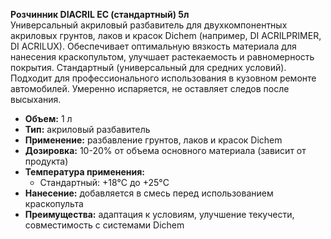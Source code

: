 **Розчинник DIACRIL EC (стандартный) 5л**  
Универсальный акриловый разбавитель для двухкомпонентных акриловых грунтов, лаков и красок Dichem (например, DI ACRILPRIMER, DI ACRILUX). Обеспечивает оптимальную вязкость материала для нанесения краскопультом, улучшает растекаемость и равномерность покрытия. Стандартный (универсальный для средних условий). Подходит для профессионального использования в кузовном ремонте автомобилей. Умеренно испаряется, не оставляет следов после высыхания.

- **Объем:** 1 л  
- **Тип:** акриловый разбавитель  
- **Применение:** разбавление грунтов, лаков и красок Dichem  
- **Дозировка:** 10-20% от объема основного материала (зависит от продукта)  
- **Температура применения:**  
    - Стандартный: +18°C до +25°C  
- **Нанесение:** добавляется в смесь перед использованием краскопульта  
- **Преимущества:** адаптация к условиям, улучшение текучести, совместимость с системами Dichem